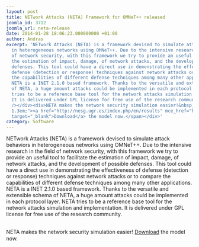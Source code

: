 ```yaml
---
layout: post
title: NETwork Attacks (NETA) Framework for OMNeT++ released
joomla_id: 3712
joomla_url: neta-release
date: 2014-01-28 18:06:23.000000000 +01:00
author: Andras
excerpt: 'NETwork Attacks (NETA) is a framework devised to simulate attack behaviors
  in heterogeneous networks using OMNeT++. Due to the intensive research in the field
  of network security, with this framework we try to provide an useful tool to facilitate
  the estimation of impact, damage, of network attacks, and the development of possible
  defenses. This tool could have a direct use in demonstrating the effectiveness of
  defense (detection or response) techniques against network attacks or to compare
  the capabilities of different defense techniques among many other applications.
  NETA is a INET 2.1.0 based framework. Thanks to the versatile and extensible schema
  of NETA, a huge amount attacks could be implemented in each protocol layer. NETA
  tries to be a reference base tool for the network attacks simulation and implementation.
  It is delivered under GPL license for free use of the research community.&nbsp;<div><br
  /></div><div>NETA makes the network security simulation easier!&nbsp;<span style="line-height:
  1.3em;"><a href="http://nesg.ugr.es/index.php/en/results" mce_href="http://nesg.ugr.es/index.php/en/results"
  target="_blank">Download</a> the model now.</span></div>'
category: Software
---
```

NETwork Attacks (NETA) is a framework devised to simulate attack behaviors in heterogeneous networks using OMNeT++. Due to the intensive research in the field of network security, with this framework we try to provide an useful tool to facilitate the estimation of impact, damage, of network attacks, and the development of possible defenses. This tool could have a direct use in demonstrating the effectiveness of defense (detection or response) techniques against network attacks or to compare the capabilities of different defense techniques among many other applications. NETA is a INET 2.1.0 based framework. Thanks to the versatile and extensible schema of NETA, a huge amount attacks could be implemented in each protocol layer. NETA tries to be a reference base tool for the network attacks simulation and implementation. It is delivered under GPL license for free use of the research community.&nbsp;<div><br /></div><div>NETA makes the network security simulation easier!&nbsp;<span style="line-height: 1.3em;"><a href="http://nesg.ugr.es/index.php/en/results" mce_href="http://nesg.ugr.es/index.php/en/results" target="_blank">Download</a> the model now.</span></div>
